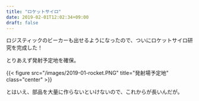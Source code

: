 ```yaml
---
title: "ロケットサイロ"
date: 2019-02-01T12:02:34+09:00
draft: false
---
```


ロジスティックのビーカーも出せるようになったので、ついにロケットサイロ研究を完成した！

とりあえず発射予定地を確保。

{{< figure src="/images/2019-01-rocket.PNG" title="発射場予定地" class="center" >}}

とはいえ、部品を大量に作らないといけないので、これからが長いんだが。
